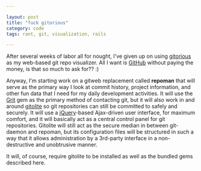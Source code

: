```yaml
---

layout: post
title: "fuck gitorious"
category: code
tags: rant, git, visualization, rails

---
```


After several weeks of labor all for nought, I've given up on using [gitorious](http://gitorious.org/) as my web-based git repo visualizer. All I want is [GitHub](http://github.com/) without paying the money, is that so much to ask for?? :)

Anyway, I'm starting work on a gitweb replacement called **repoman** that will serve as the primary way I look at commit history, project information, and other fun data that I need for my daily development activities. It will use the [Grit](http://grit.rubyforge.org/) gem as the primary method of contacting git, but it will also work in and around [gitolite](https://github.com/sitaramc/gitolite) so git repositories can still be committed to safely and securely. It will use a [jQuery](http://jquery.com)-based Ajax-driven user interface, for maximum comfort, and it will basically act as a central control panel for git repositories. Gitolite will still act as the secure median in between git-daemon and repoman, but its configuration files will be structured in such a way that it allows administration by a 3rd-party interface in a non-destructive and unobtrusive manner.

It will, of course, require gitolite to be installed as well as the bundled gems described here.
